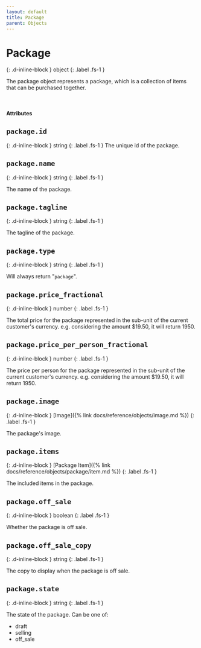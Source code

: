 ```yaml
---
layout: default
title: Package
parent: Objects
---
```


# Package
{: .d-inline-block }
object
{: .label .fs-1 }

The package object represents a package, which is a collection of items that can be purchased together.

<br>

#### Attributes

## `package.id`
{: .d-inline-block }
string
{: .label .fs-1 }
The unique id of the package.

## `package.name`
{: .d-inline-block }
string
{: .label .fs-1 }

The name of the package.

## `package.tagline`
{: .d-inline-block }
string
{: .label .fs-1 }

The tagline of the package.

## `package.type`
{: .d-inline-block }
string
{: .label .fs-1 }

Will always return "`package`".

## `package.price_fractional`
{: .d-inline-block }
number
{: .label .fs-1 }

The total price for the package represented in the sub-unit of the current
customer's currency. e.g. considering the amount $19.50, it will return 1950.

## `package.price_per_person_fractional`
{: .d-inline-block }
number
{: .label .fs-1 }

The price per person for the package represented in the sub-unit of the current
customer's currency. e.g. considering the amount $19.50, it will return 1950.

## `package.image`
{: .d-inline-block }
[Image]({% link docs/reference/objects/image.md %})
{: .label .fs-1 }

The package's image.

## `package.items`
{: .d-inline-block }
[Package Item]({% link docs/reference/objects/package/item.md %})
{: .label .fs-1 }

The included items in the package.

## `package.off_sale`
{: .d-inline-block }
boolean
{: .label .fs-1 }

Whether the package is off sale.

## `package.off_sale_copy`
{: .d-inline-block }
string
{: .label .fs-1 }

The copy to display when the package is off sale.

## `package.state`
{: .d-inline-block }
string
{: .label .fs-1 }

The state of the package. Can be one of:
- draft
- selling
- off_sale







